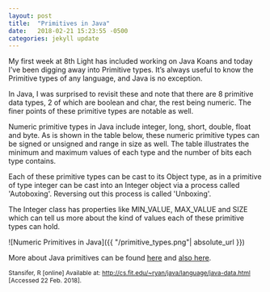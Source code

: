 ```yaml
---
layout: post
title:  "Primitives in Java"
date:   2018-02-21 15:23:55 -0500
categories: jekyll update
---
```

My first week at 8th Light has included working on Java Koans and today I’ve been digging away into Primitive types. It’s always useful to know the Primitive types of any language, and Java is no exception.  

In Java, I was surprised to revisit these and note that there are 8 primitive data types, 2 of which are boolean and char, the rest being numeric. The finer points of these primitive types are notable as well.

Numeric primitive types in Java include integer, long, short, double, float and byte. As is shown in the table below, these numeric primitive types can be signed or unsigned and range in size as well.  The table illustrates the minimum and maximum values of each type and the number of bits each type contains.  

Each of these primitive types can be cast to its Object type, as in a primitive of type integer can be cast into an Integer object via a process called 'Autoboxing'. Reversing out this process is called 'Unboxing'.

The Integer class has properties like MIN_VALUE, MAX_VALUE and SIZE which can tell us more about the kind of values each of these primitive types can hold.

![Numeric Primitives in Java]({{ "/primitive_types.png"| absolute_url }})

More about Java primitives can be found [here] and [also here].

[here]: http://cs.fit.edu/~ryan/java/language/java-data.html
[also here]: https://docs.oracle.com/javase/tutorial/java/nutsandbolts/datatypes.html

<span style="font-size:12px;">Stansifer, R [online] Available at: http://cs.fit.edu/~ryan/java/language/java-data.html
[Accessed 22 Feb. 2018].</span>
